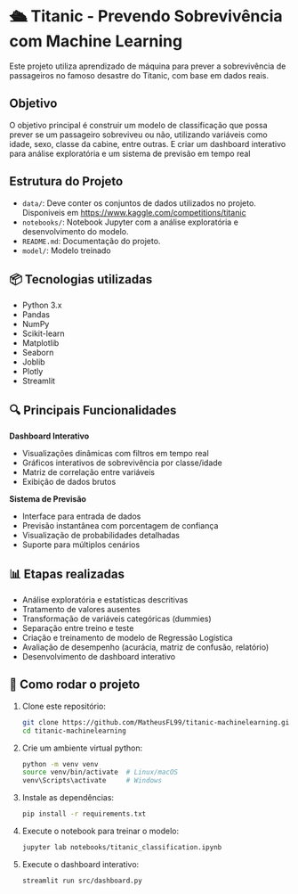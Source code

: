 # 🛳️ Titanic - Prevendo Sobrevivência com Machine Learning

Este projeto utiliza aprendizado de máquina para prever a sobrevivência de passageiros no famoso desastre do Titanic, com base em dados reais.

## Objetivo

O objetivo principal é construir um modelo de classificação que possa prever se um passageiro sobreviveu ou não, utilizando variáveis como idade, sexo, classe da cabine, entre outras. E criar um dashboard interativo para análise exploratória e um sistema de previsão em tempo real

## Estrutura do Projeto

- `data/`: Deve conter os conjuntos de dados utilizados no projeto. Disponiveis em https://www.kaggle.com/competitions/titanic
- `notebooks/`: Notebook Jupyter com a análise exploratória e desenvolvimento do modelo.
- `README.md`: Documentação do projeto.
- `model/`: Modelo treinado

## 📦 Tecnologias utilizadas

- Python 3.x
- Pandas
- NumPy
- Scikit-learn
- Matplotlib
- Seaborn
- Joblib
- Plotly
- Streamlit

## 🔍 Principais Funcionalidades

**Dashboard Interativo**

- Visualizações dinâmicas com filtros em tempo real
- Gráficos interativos de sobrevivência por classe/idade
- Matriz de correlação entre variáveis
- Exibição de dados brutos

**Sistema de Previsão**

- Interface para entrada de dados
- Previsão instantânea com porcentagem de confiança
- Visualização de probabilidades detalhadas
- Suporte para múltiplos cenários

## 📊 Etapas realizadas

- Análise exploratória e estatísticas descritivas
- Tratamento de valores ausentes
- Transformação de variáveis categóricas (dummies)
- Separação entre treino e teste
- Criação e treinamento de modelo de Regressão Logística
- Avaliação de desempenho (acurácia, matriz de confusão, relatório)
- Desenvolvimento de dashboard interativo

## 🚀 Como rodar o projeto

1. Clone este repositório:
   ```bash
   git clone https://github.com/MatheusFL99/titanic-machinelearning.git
   cd titanic-machinelearning
   ```
2. Crie um ambiente virtual python:

   ```bash
   python -m venv venv
   source venv/bin/activate  # Linux/macOS
   venv\Scripts\activate     # Windows
   ```

3. Instale as dependências:
   ```bash
   pip install -r requirements.txt
   ```
4. Execute o notebook para treinar o modelo:

   ```bash
   jupyter lab notebooks/titanic_classification.ipynb
   ```

5. Execute o dashboard interativo:
   ```bash
   streamlit run src/dashboard.py
   ```
